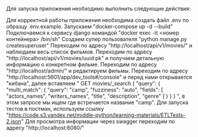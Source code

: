 Для запуска приложения необходимо выполнить следующие действия:

Для корректной работы приложения необходима создать файл .env по образцу .env.example.
Запускаем "docker-compose up -d --build"
Подключаемся к сервису django командой "docker exec -it <номер контейнера> /bin/sh"
Создаем супер пользователя "python manage.py createsuperuser"
Переходим по адресу "http://localhost/api/v1/movies/" и наблюдаем весь список фильмов.
Переходим по адресу "http://localhost/api/v1/movies/uuid:pk" и получаем детальную информацию о конкретном фильме.
Переходим по адресу "http://localhost/admin/" и редактируем фильмы.
Переходим по адресу "http://localhost:5601/app/dev_tools#/console" и перед 
нами открывается "кибана", далее вставляем "
GET movies/_search
{
    "query": {
        "multi_match": {
            "query": "camp",
            "fuzziness": "auto",
            "fields": [
                "actors_names",
                "writers_names",
                "title",
                "description",
                "genre"
            ]
        }
    }
}
", в этом запросе мы ищем где встречается название "camp".
Для запуска тестов в постман, используем ссылку 
"https://code.s3.yandex.net/middle-python/learning-materials/ETLTests-2.json"
Для просмотра информации через swagger переходим по адресу "http://localhost:8080/"
